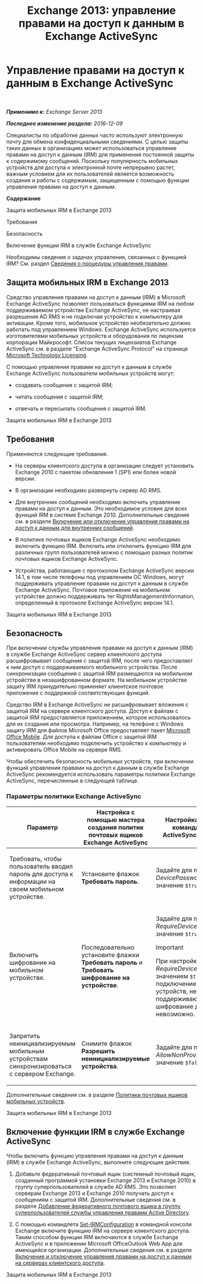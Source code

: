 ﻿---
title: 'Exchange 2013: управление правами на доступ к данным в Exchange ActiveSync'
TOCTitle: Управление правами на доступ к данным в Exchange ActiveSync
ms:assetid: ebf04460-4d61-4b00-86b9-85ec1dbbd6a1
ms:mtpsurl: https://technet.microsoft.com/ru-ru/library/Ff657743(v=EXCHG.150)
ms:contentKeyID: 50489412
ms.date: 04/30/2018
mtps_version: v=EXCHG.150
ms.translationtype: HT
---

# Управление правами на доступ к данным в Exchange ActiveSync

 

_**Применимо к:** Exchange Server 2013_

_**Последнее изменение раздела:** 2016-12-09_

Специалисты по обработке данных часто используют электронную почту для обмена конфиденциальными сведениями. С целью защиты таких данных в организациях может использоваться управление правами на доступ к данным (IRM) для применения постоянной защиты к содержимому сообщений. Поскольку популярность мобильных устройств для доступа к электронной почте непрерывно растет, важным условием для их пользователей является возможность создания и работы с содержимым, защищенным с помощью функции управления правами на доступ к данным.

**Содержание**

Защита мобильных IRM в Exchange 2013

Требования

Безопасность

Включение функции IRM в службе Exchange ActiveSync

Необходимы сведения о задачах управления, связанных с функцией IRM? См. раздел [Сведения о процедуры управления правами](information-rights-management-procedures-exchange-2013-help.md).

## Защита мобильных IRM в Exchange 2013

Средство управления правами на доступ к данным (IRM) в Microsoft Exchange ActiveSync позволяет пользоваться функциями IRM на любом поддерживаемом устройстве Exchange ActiveSync, не настраивая разрешения AD RMS и не подключая устройство к компьютеру для активации. Кроме того, мобильное устройство необязательно должно работать под управлением Windows. Exchange ActiveSync используется изготовителями мобильных устройств и оборудования по лицензии корпорации Майкрософт. Список текущих лицензиатов Exchange ActiveSync см. в разделе "Exchange ActiveSync Protocol" на странице [Microsoft Technology Licensing](https://go.microsoft.com/fwlink/p/?linkid=198562).

С помощью управления правами на доступ к данным в службе Exchange ActiveSync пользователи мобильных устройств могут:

  - создавать сообщения с защитой IRM;

  - читать сообщения с защитой IRM;

  - отвечать и пересылать сообщения с защитой IRM.

Защита мобильных IRM в Exchange 2013

## Требования

Применяются следующие требования.

  - На серверы клиентского доступа в организации следует установить Exchange 2010 с пакетом обновления 1 (SP1) или более новой версии.

  - В организации необходимо развернуть сервер AD RMS.

  - Для внутренних сообщений необходимо включить управление правами на доступ к данным. Это необходимое условие для всех функций IRM в системе Exchange 2010. Дополнительные сведения см. в разделе [Включение или отключение управления правами на доступ к данным для внутренних сообщений](enable-or-disable-irm-for-internal-messages-exchange-2013-help.md).

  - В политике почтовых ящиков Exchange ActiveSync необходимо включить функцию IRM. Включить или отключить функцию IRM для различных групп пользователей можно с помощью разных политик почтовых ящиков Exchange ActiveSync.

  - Устройства, работающие с протоколом Exchange ActiveSync версии 14.1, в том числе телефоны под управлением ОС Windows, могут поддерживать управление правами на доступ к данным в службе Exchange ActiveSync. Почтовое приложение на мобильном устройстве должно поддерживать тег RightsManagementInformation, определенный в протоколе Exchange ActiveSync версии 14.1.

Защита мобильных IRM в Exchange 2013

## Безопасность

При включении службы управления правами на доступ к данным (IRM) в службе Exchange ActiveSync сервер клиентского доступа расшифровывает сообщения с защитой IRM, после чего предоставляет к ним доступ с поддерживаемого мобильного устройства. После синхронизации сообщения с защитой IRM размещаются на мобильном устройстве в незашифрованном формате. На мобильном устройстве защиту IRM принудительно применяет клиентское почтовое приложение с поддержкой соответствующих функций.

Средство IRM в Exchange ActiveSync не расшифровывает вложения с защитой IRM на сервере клиентского доступа. Доступ к файлам с защитой IRM предоставляется приложением, которое использовалось для их создания или просмотра. Например, на телефоне с Windows защиту IRM для файлов Microsoft Office предоставляет пакет [Microsoft Office Mobile](https://go.microsoft.com/fwlink/p/?linkid=205121). Для доступа к файлам Office с защитой IRM пользователям необходимо подключить устройство к компьютеру и активировать Office Mobile на сервере RMS.

Чтобы обеспечить безопасность мобильных устройств, при включении функций управления правами на доступ к данным в службе Exchange ActiveSync рекомендуется использовать параметры политики Exchange ActiveSync, перечисленные в следующей таблице.

### Параметры политики Exchange ActiveSync

<table>
<colgroup>
<col style="width: 33%" />
<col style="width: 33%" />
<col style="width: 33%" />
</colgroup>
<thead>
<tr class="header">
<th>Параметр</th>
<th>Настройка с помощью мастера создания политик почтовых ящиков Exchange ActiveSync</th>
<th>Настройка с помощью командлета New-ActiveSyncMailboxPolicy</th>
</tr>
</thead>
<tbody>
<tr class="odd">
<td><p>Требовать, чтобы пользователь вводил пароль для доступа к информации на своем мобильном устройстве.</p></td>
<td><p>Установите флажок <strong>Требовать пароль</strong>.</p></td>
<td><p>Задайте для параметра <em>DevicePasswordEnabled</em> значение <code>$true</code>.</p></td>
</tr>
<tr class="even">
<td><p>Включить шифрование на мобильном устройстве.</p></td>
<td><p>Последовательно установите флажки <strong>Требовать пароль</strong> и <strong>Требовать шифрование на устройстве</strong>.</p></td>
<td><p>Задайте для параметра <em>RequireDeviceEncryption</em> значение <code>$true</code>.</p>

> [!IMPORTANT]  
> При настройке параметра <em>RequireDeviceEncryption</em> со значением <code>$true</code> подключение мобильных устройств, не поддерживающих шифрование данных, будет невозможно.

</td>
</tr>
<tr class="odd">
<td><p>Запретить неинициализируемым мобильным устройствам синхронизироваться с сервером Exchange.</p></td>
<td><p>Снимите флажок <strong>Разрешить неинициализируемые устройства</strong>.</p></td>
<td><p>Задайте для параметра <em>AllowNonProvisionableDevices</em> значение <code>$false</code>.</p></td>
</tr>
</tbody>
</table>


Дополнительные сведения см. в разделе [Политики почтовых ящиков мобильных устройств](mobile-device-mailbox-policies-exchange-2013-help.md).

Защита мобильных IRM в Exchange 2013

## Включение функции IRM в службе Exchange ActiveSync

Чтобы включить функцию управления правами на доступ к данным (IRM) в службе Exchange ActiveSync, выполните следующие действия.

1.  Добавьте федеративный почтовый ящик (системный почтовый ящик, созданный программой установки Exchange 2013 и Exchange 2010) в группу суперпользователей в службе AD RMS. Это позволяет серверам Exchange 2013 и Exchange 2010 получать доступ к сообщениям с защитой IRM. Дополнительные сведения см. в разделе [Добавление федеративного почтового ящика в группу суперпользователей службы управления правами Active Directory](add-the-federation-mailbox-to-the-ad-rms-super-users-group-exchange-2013-help.md).

2.  С помощью командлета [Set-IRMConfiguration](https://technet.microsoft.com/ru-ru/library/dd979792\(v=exchg.150\)) в командной консоли Exchange включите функцию IRM на сервере клиентского доступа. Таким способом функции IRM включаются в службе Exchange ActiveSync и в приложении Microsoft OfficeOutlook Web App для имеющейся организации. Дополнительные сведения см. в разделе [Включение и отключение управления правами на доступ к данным на серверах клиентского доступа](enable-or-disable-information-rights-management-on-client-access-servers-exchange-2013-help.md).

Защита мобильных IRM в Exchange 2013

